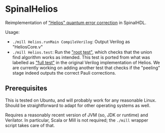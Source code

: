 # SpinalHelios

Reimplementation of ["Helios" quantum error correction](https://github.com/NamiLiy/Helios_scalable_QEC) in SpinalHDL.

Usage:
* `./mill Helios.runMain CompileVerilog`: Output Verilog as "HeliosCore.v"
* `./mill Helios.test`: Run the ["root test"](./Helios/test/src/RootTest.scala), which checks that the union find algorithm works as intended.
  This test is ported from what was labelled as ["full test"](https://github.com/ethanlee515/Helios_scalable_QEC/blob/make-test/test_benches/full_tests/single_FPGA_FIFO_verification_test_rsc.sv) in the original Verilog implementation of Helios.
  We are currently working on adding another test that checks if the "peeling" stage indeed outputs the correct Pauli corrections.

## Prerequisites

This is tested on Ubuntu, and will probably work for any reasonable Linux.
Should be straightforward to adapt for other operating systems as well.

Requires a reasonably recent version of JVM (so, JDK or runtime) and Verilator.
In particular, Scala or Mill is not required;
the `./mill` wrapper script takes care of that.

